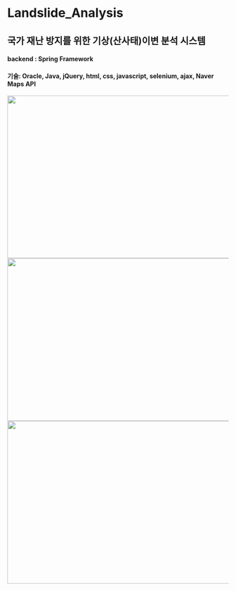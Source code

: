 # Landslide_Analysis

## 국가 재난 방지를 위한 기상(산사태)이변 분석 시스템
#### backend : Spring Framework 
#### 기술: Oracle, Java, jQuery, html, css, javascript, selenium, ajax, Naver Maps API 

<img src="https://user-images.githubusercontent.com/54830451/95164385-da386900-07e4-11eb-9876-8782d790fb3a.PNG"  width="700" height="370">
<img src="https://user-images.githubusercontent.com/54830451/95165902-e4a83200-07e7-11eb-9128-9390905cd1bf.PNG"  width="700" height="370">
<img src="https://user-images.githubusercontent.com/54830451/95164766-9003b780-07e5-11eb-9611-77351aa6fce0.PNG"  width="700" height="370">
